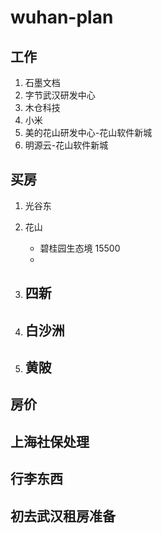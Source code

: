 # wuhan-plan
## 工作

1. 石墨文档
2. 字节武汉研发中心
3. 木仓科技
4. 小米
5. 美的花山研发中心-花山软件新城
6. 明源云-花山软件新城

## 买房
1. 光谷东

2. 花山
   - 碧桂园生态境  15500
   - 

1. 四新
   - 
2. 白沙洲
   - 
3. 黄陂
   - 
## 房价

## 上海社保处理

## 行李东西
## 初去武汉租房准备




